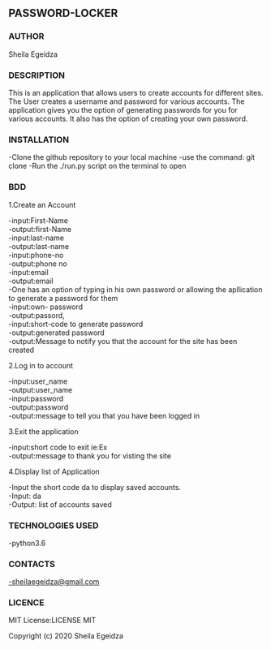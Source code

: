 ## PASSWORD-LOCKER

### AUTHOR
Sheila Egeidza

### DESCRIPTION
This is an application that allows users to create accounts for different sites. The User creates a username and password for various accounts. The application gives you the option of generating passwords for you for various accounts. It also has the option of creating your own password. 

### INSTALLATION
-Clone the github repository to your local machine
-use the command: git clone 
-Run the ./run.py script on the terminal to open

### BDD
1.Create an Account

-input:First-Name<br>
-output:first-Name<br>
-input:last-name<br>
-output:last-name<br>
-input:phone-no<br>
-output:phone no<br>
-input:email<br>
-output:email<br>
-One has an option of typing in his own password or    allowing the apllication to generate a password for them<br>
-input:own- password<br>
-output:passord,<br>
-input:short-code to generate password<br>
-output:generated password<br>
-output:Message to notify you that the account for the site has been created

2.Log in to account

-input:user_name<br>
-output:user_name<br>
-input:password<br>
-output:password<br>
-output:message to tell you that you have been logged in

3.Exit the application

-input:short code to exit ie:Ex<br>
-output:message to thank you for visting the site<br>

4.Display list of Application

-Input the short code da to display saved accounts.<br>
-Input: da<br>
-Output: list of accounts saved<br>

### TECHNOLOGIES USED
-python3.6

### CONTACTS
-sheilaegeidza@gmail.com


### LICENCE
MIT License:LICENSE MIT

Copyright (c) 2020 Sheila Egeidza

